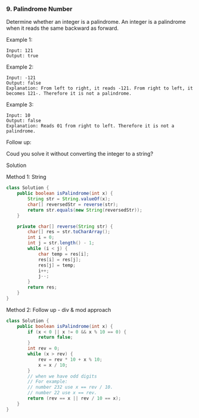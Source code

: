### 9. Palindrome Number

Determine whether an integer is a palindrome. An integer is a palindrome when it reads the same backward as forward.

Example 1:
```
Input: 121
Output: true
```
Example 2:
```
Input: -121
Output: false
Explanation: From left to right, it reads -121. From right to left, it becomes 121-. Therefore it is not a palindrome.
```
Example 3:
```
Input: 10
Output: false
Explanation: Reads 01 from right to left. Therefore it is not a palindrome.
```
Follow up:

Coud you solve it without converting the integer to a string?

Solution

Method 1: String

```java
class Solution {
    public boolean isPalindrome(int x) {
        String str = String.valueOf(x);
        char[] reversedStr = reverse(str);
        return str.equals(new String(reversedStr));
    }

    private char[] reverse(String str) {
        char[] res = str.toCharArray();
        int i = 0;
        int j = str.length() - 1;
        while (i < j) {
            char temp = res[i];
            res[i] = res[j];
            res[j] = temp;
            i++;
            j--;
        }
        return res;
    }
}
```

Method 2: Follow up - div & mod approach
```java
class Solution {
    public boolean isPalindrome(int x) {
        if (x < 0 || x != 0 && x % 10 == 0) {
            return false;
        }
        int rev = 0;
        while (x > rev) {
            rev = rev * 10 + x % 10;
            x = x / 10;
        }
        // when we have odd digits
        // For example:
        // number 232 use x == rev / 10.
        // number 22 use x == rev.
        return (rev == x || rev / 10 == x);
    }
}
```

